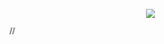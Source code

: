 <p align="center"><img src="https://github.com/morrowdigital/classy-mall/blob/master/assets/img/square.png" /></p>

//
